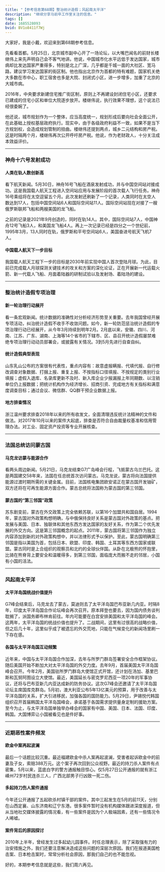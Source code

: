 ```yaml
---
title: "【参考信息第68期】整治统计造假；风起南太平洋"
description: "继续分享马前卒工作室关注的信息。"
tags: []
date: 1685528093
bvid: BV1o8411f7Wj
---
```

大家好，我是小戴，欢迎来到第68期参考信息。


先看看首都。5月25日，北京城市副中心开了一场论坛，以大嘴巴闻名的前财长楼继伟上来先声明自己会不客气地讲。他说，中国城市化水平远低于发达国家，城市病却比发达国家严重得多，特别是北上广深，几乎都是千城一面的大社区、宽马路，建议学习发达国家的街区制。他也指出北京作为首都的特有难题，国家机关绝大多数在市中心，职工宿舍也多是大院、封闭式小区，进一步增多，加重了北京的大城市病。


2016年，中央要求新建住宅推广街区制，原则上不再建设封闭住宅小区，还要求已建成的住宅小区和单位大院逐步放开。楼继伟说，执行效果不理想，这个说法已经很委婉了。


他还说，城市规划作为一个整体，应当高度统一，规划形成后要向社会全面公开，在此基础上授权基层政府执行。现实中，由于各级政府利益不一致，如果不是当下方规划权，会造成规划管制的扭曲。楼继伟还提到两点，城乡二元结构和房产税。这是时隔两个月，楼继伟再次公开呼吁房产税。他说，作为老财政人，十分关注成本效益评价。

---

### 神舟十六号发射成功

#### 人类在轨人数创新高

看下航天新闻。5月30日，神舟16号飞船在酒泉发射成功，并与中国空间站对接成功。这是我国载人航天工程进入空间站应用与发展阶段的首次载人飞行任务。神舟16号乘组将在太空逗留五个月。此次发射还刷新了一个记录，人类同时在太空人数达到17人，包括中国空间站6人和国际空间站11人。国际空间站现在对接了一艘俄罗斯联邦飞船和两艘美国的龙飞船。


之前的记录是2021年9月创造的，同时在轨14人。其中，国际空间站7人，中国神舟12号飞船3人，和美国龙飞船4人。再上一次记录已经是四分之一个世纪前，1995年3月，13人同时在轨，俄罗斯和平号空间站6人，美国奋进号航天飞机7人。

#### 中国载人航天下一步目标

我国载人航天工程下一步的目标是2030年前实现中国人首次登陆月球。为此，目前已完成载人月球探测关键技术的攻关和方案的深化论证，正在开展新一代运载火箭、新一代载人飞船、月面着陆器的研制试验以及发射场、着陆场的建设。

---

### 整治统计造假专项治理

#### 新一轮治理行动展开

看一条宏观新闻。统计数据的准确性对分析经济形势至关重要。去年我国曾经开展专项活动，纠治统计造假不收手不收敛问题。如今，新一轮防范惩治统计造假的专项治理行动已经展开，从今年3月持续到明年2月。2月底以来，安徽、四川、河南、江苏、广东、湖南、上海等14个省市的下辖市、区、县召开统计造假屡禁难绝专项治理行动动员部署会，或披露有关情况。3到5月先进行自查自纠。

#### 统计造假典型表现

山东乳山公布的方案很有代表性，重点内容有：故意虚报瞒报、代填代报、自行修改调查对象数据、打捆上报、重复上报、不按指标口径填报、不按规定的类别行业填报；虚假入退库、名录库更新不及时、新入库企业少报漏报上年同期数、以注销单位仍上报数据；把统计机构作为经济增长、招商引资、完成地方有关指标和满意度调查目标；通过会议、微信群、QQ群干预企业数据上报。

#### 地方排查情况

浙江温州要求排查2018年以来的所有收发文，全面清理违反统计法精神的文件和做法。对2017年10月以来的案件大起底，排查是否符合自由裁量权基准和信用管理办法。对工业、固定资产投资等专业开展核查。

---

### 法国总统访问蒙古国

#### 马克龙访蒙与能源合作

看两头周边新闻。5月21日，马克龙结束G7广岛峰会行程，飞抵蒙古乌兰巴托。这是两国建交58年来，法国在任总统首次访问蒙古。马克龙说，蒙古将向法国提供能源过渡时期所需的关键金属。目前，法国核电集团欧安诺正在蒙古国开发铀矿，双方还将在可再生能源方面合作。蒙古总统将法国称为蒙古国的第三邻国。

#### 蒙古国的“第三邻国”政策

苏东剧变前，蒙古在外交政策上完全依赖苏联，以第16个加盟共和国自居。1994年，蒙古国对外政策构想明确，与中俄保持良好关系是蒙古国对外政策的基点。把发展与美国、日本、独联体和其他东西方发达国家的友好关系，作为第二个优先发展的外交方向。这是第三邻国概念的起点。2011年，蒙古国将第三邻国作为独立内容添加到新的对外政策构想中，并以法律形式予以保护。至此，蒙古国明确第三邻国是指以美国为首，包括日本、欧盟、印度、韩国、土耳其等东西方国家或联盟。蒙古同时是上合组织的观察员和北约的全球伙伴国。从卧在北极熊的怀抱里，比骑在熊脊背上要安全和温暖得多，到第三邻国，面临庞大而搬不走的邻居，小国有小国的活法。

---

### 风起南太平洋

#### 太平洋岛国统战价值提升

G7峰会结束后，马克龙去了蒙古，莫迪则去了太平洋岛国巴布亚新几内亚。时隔8年，印度太平洋岛国合作论坛峰会再次召开。原本拜登也要去，因为国内债务谈判耽搁了，派国务卿布林肯前往。年内可能要在白宫安排美国和太平洋岛国的峰会。这两年，太平洋岛国的统战价值也提升了。二战期间，这里有过很高的战略价值，但之后几十年，这里似乎成了被遗忘的外交荒地，只能在气候变化的新闻场里刷一下存在感。

#### 各国与太平洋岛国互动频繁

近年来，中国与太平洋岛国合作加深，去年与所罗门群岛签署安全合作框架协议。随后美国开始不断加大对太平洋岛国的外交力度。去年9月，首届美国太平洋岛国峰会召开。今年2月，美国驻所罗门群岛大使馆正式开馆，还计划在汤加、基里巴斯和瓦努阿图设立大使馆。最近，美国延长与密克罗尼西亚一项20年的军事协议，还将与巴布亚新几内亚达成新的防务协议。这次G7峰会还邀请了太平洋岛国论坛主席国库克群岛。5月初，澳大利亚公布5年13亿美元的预算，用于改善与太平洋岛国的关系，扩大引进移民，加强各国的国防能力。5月29日，尹锡悦代韩国组织召开首届韩国太平洋岛国峰会，承诺基于各国需求提供量身定制的援助方案。至今为止，与太平洋岛国单独举办峰会的国家有中国、美国、日本、法国、印度、韩国。大国博弈让小国被看见也是件好事。

---

### 近期恶性案件频发

#### 欧金中案再起波澜

最后一个话题比较沉重。最近福建欧金中杀人案再起波澜，受害者起诉欧金中的前妻及子女，索赔388万元。这个案子再次回到公众视野。最近的持刀杀人案件有点密集，5月以来，蓝底白字的警方通报触目惊心。仅5月27日公开通报的就有浙江嵊州72岁村民连杀三人，广西北部男子行凶致一死二伤。

#### 多起持刀伤人案件通报

今年还公开通报了五起砍杀村镇干部的案件。其中三起发生在5月的前11天，分别在山西定襄、山东济南和辽宁东港。很多案件暂时没有机构媒体跟进深度报道，但从当地社交媒体披露的情况看，有一些案件是因为个人极端因素，还有一些情况令人唏嘘。

#### 案件背后的原因探讨

2010年上半年，曾经发生过多起幼儿园事件。时任总理表示，除了采取强有力的治安措施之外，我们还要注意解决造成这些问题的深层次原因。我们在报道美国枪击案、日本枪击案时，常常分析社会原因，那我们自己的也不能忽视。


好的，本期参考信息就是这些，我们周六再见。

